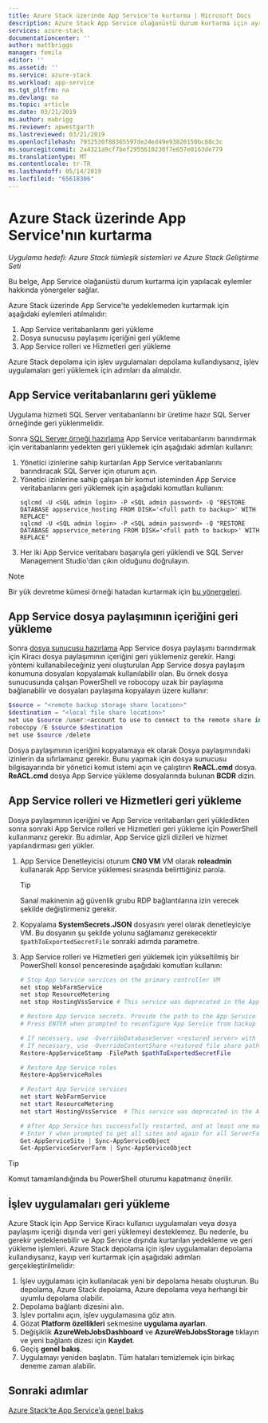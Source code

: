 ```yaml
---
title: Azure Stack üzerinde App Service'te kurtarma | Microsoft Docs
description: Azure Stack App Service olağanüstü durum kurtarma için ayrıntılı kılavuz
services: azure-stack
documentationcenter: ''
author: mattbriggs
manager: femila
editor: ''
ms.assetid: ''
ms.service: azure-stack
ms.workload: app-service
ms.tgt_pltfrm: na
ms.devlang: na
ms.topic: article
ms.date: 03/21/2019
ms.author: mabrigg
ms.reviewer: apwestgarth
ms.lastreviewed: 03/21/2019
ms.openlocfilehash: 7932530f88365597de24ed49e93820150bc88c3c
ms.sourcegitcommit: 2a4321a9cf7bef2955610230f7e057e0163de779
ms.translationtype: MT
ms.contentlocale: tr-TR
ms.lasthandoff: 05/14/2019
ms.locfileid: "65618306"
---
```

# <a name="recovery-of-app-service-on-azure-stack"></a>Azure Stack üzerinde App Service'nın kurtarma

*Uygulama hedefi: Azure Stack tümleşik sistemleri ve Azure Stack Geliştirme Seti*  

Bu belge, App Service olağanüstü durum kurtarma için yapılacak eylemler hakkında yönergeler sağlar.

Azure Stack üzerinde App Service'te yedeklemeden kurtarmak için aşağıdaki eylemleri atılmalıdır:
1.  App Service veritabanlarını geri yükleme
2.  Dosya sunucusu paylaşımı içeriğini geri yükleme
3.  App Service rolleri ve Hizmetleri geri yükleme

Azure Stack depolama için işlev uygulamaları depolama kullandıysanız, işlev uygulamaları geri yüklemek için adımları da almalıdır.

## <a name="restore-the-app-service-databases"></a>App Service veritabanlarını geri yükleme
Uygulama hizmeti SQL Server veritabanlarını bir üretime hazır SQL Server örneğinde geri yüklenmelidir. 

Sonra [SQL Server örneği hazırlama](azure-stack-app-service-before-you-get-started.md#prepare-the-sql-server-instance) App Service veritabanlarını barındırmak için veritabanlarını yedekten geri yüklemek için aşağıdaki adımları kullanın:

1. Yönetici izinlerine sahip kurtarılan App Service veritabanlarını barındıracak SQL Server için oturum açın.
2. Yönetici izinlerine sahip çalışan bir komut isteminden App Service veritabanlarını geri yüklemek için aşağıdaki komutları kullanın:
    ```dos
    sqlcmd -U <SQL admin login> -P <SQL admin password> -Q "RESTORE DATABASE appservice_hosting FROM DISK='<full path to backup>' WITH REPLACE"
    sqlcmd -U <SQL admin login> -P <SQL admin password> -Q "RESTORE DATABASE appservice_metering FROM DISK='<full path to backup>' WITH REPLACE"
    ```
3. Her iki App Service veritabanı başarıyla geri yüklendi ve SQL Server Management Studio'dan çıkın olduğunu doğrulayın.

> [!NOTE]
> Bir yük devretme kümesi örneği hatadan kurtarmak için [bu yönergeleri](https://docs.microsoft.com/sql/sql-server/failover-clusters/windows/recover-from-failover-cluster-instance-failure?view=sql-server-2017). 

## <a name="restore-the-app-service-file-share-content"></a>App Service dosya paylaşımının içeriğini geri yükleme
Sonra [dosya sunucusu hazırlama](azure-stack-app-service-before-you-get-started.md#prepare-the-file-server) App Service dosya paylaşımı barındırmak için Kiracı dosya paylaşımının içeriğini geri yüklemeniz gerekir. Hangi yöntemi kullanabileceğiniz yeni oluşturulan App Service dosya paylaşım konumuna dosyaları kopyalamak kullanılabilir olan. Bu örnek dosya sunucusunda çalışan PowerShell ve robocopy uzak bir paylaşıma bağlanabilir ve dosyaları paylaşıma kopyalayın üzere kullanır:

```powershell
$source = "<remote backup storage share location>"
$destination = "<local file share location>"
net use $source /user:<account to use to connect to the remote share in the format of domain\username> *
robocopy /E $source $destination
net use $source /delete
```

Dosya paylaşımının içeriğini kopyalamaya ek olarak Dosya paylaşımındaki izinlerin da sıfırlamanız gerekir. Bunu yapmak için dosya sunucusu bilgisayarında bir yönetici komut istemi açın ve çalıştırın **ReACL.cmd** dosya. **ReACL.cmd** dosya App Service yükleme dosyalarında bulunan **BCDR** dizin.

## <a name="restore-app-service-roles-and-services"></a>App Service rolleri ve Hizmetleri geri yükleme
Dosya paylaşımının içeriğini ve App Service veritabanları geri yükledikten sonra sonraki App Service rolleri ve Hizmetleri geri yükleme için PowerShell kullanmanız gerekir. Bu adımlar, App Service gizli dizileri ve hizmet yapılandırması geri yükler.  

1. App Service Denetleyicisi oturum **CN0 VM** VM olarak **roleadmin** kullanarak App Service yüklemesi sırasında belirttiğiniz parola. 
    > [!TIP]
    > Sanal makinenin ağ güvenlik grubu RDP bağlantılarına izin verecek şekilde değiştirmeniz gerekir. 
2. Kopyalama **SystemSecrets.JSON** dosyasını yerel olarak denetleyiciye VM. Bu dosyanın şu şekilde yolunu sağlamanız gerekecektir `$pathToExportedSecretFile` sonraki adımda parametre. 
3. App Service rolleri ve Hizmetleri geri yüklemek için yükseltilmiş bir PowerShell konsol penceresinde aşağıdaki komutları kullanın:

    ```powershell
    # Stop App Service services on the primary controller VM
    net stop WebFarmService
    net stop ResourceMetering
    net stop HostingVssService # This service was deprecated in the App Service 1.5 release and is not required after the App Service 1.4 release.

    # Restore App Service secrets. Provide the path to the App Service secrets file copied from backup. For example, C:\temp\SystemSecrets.json.
    # Press ENTER when prompted to reconfigure App Service from backup 

    # If necessary, use -OverrideDatabaseServer <restored server> with Restore-AppServiceStamp when the restored database server has a different address than backed-up deployment.
    # If necessary, use -OverrideContentShare <restored file share path> with Restore-AppServiceStamp when the restored file share has a different path from backed-up deployment.
    Restore-AppServiceStamp -FilePath $pathToExportedSecretFile 

    # Restore App Service roles
    Restore-AppServiceRoles

    # Restart App Service services
    net start WebFarmService
    net start ResourceMetering
    net start HostingVssService  # This service was deprecated in the App Service 1.5 release and is not required after the App Service 1.4 release.

    # After App Service has successfully restarted, and at least one management server is in ready state, synchronize App Service objects to complete the restore
    # Enter Y when prompted to get all sites and again for all ServerFarm entities.
    Get-AppServiceSite | Sync-AppServiceObject
    Get-AppServiceServerFarm | Sync-AppServiceObject
    ```

> [!TIP]
> Komut tamamlandığında bu PowerShell oturumu kapatmanız önerilir.

## <a name="restore-function-apps"></a>İşlev uygulamaları geri yükleme 
Azure Stack için App Service Kiracı kullanıcı uygulamaları veya dosya paylaşımı içeriği dışında veri geri yüklemeyi desteklemez. Bu nedenle, bu gerekir yedeklenebilir ve App Service dışında kurtarılan yedekleme ve geri yükleme işlemleri. Azure Stack depolama için işlev uygulamaları depolama kullandıysanız, kayıp veri kurtarmak için aşağıdaki adımları gerçekleştirilmelidir:

1. İşlev uygulaması için kullanılacak yeni bir depolama hesabı oluşturun. Bu depolama, Azure Stack depolama, Azure depolama veya herhangi bir uyumlu depolama olabilir.
2. Depolama bağlantı dizesini alın.
3. İşlev portalını açın, işlev uygulamasına göz atın.
4. Gözat **Platform özellikleri** sekmesine **uygulama ayarları**.
5. Değişiklik **AzureWebJobsDashboard** ve **AzureWebJobsStorage** tıklayın ve yeni bağlantı dizesi için **Kaydet**.
6. Geçiş **genel bakış**.
7. Uygulamayı yeniden başlatın. Tüm hataları temizlemek için birkaç deneme zaman alabilir.

## <a name="next-steps"></a>Sonraki adımlar
[Azure Stack’te App Service’a genel bakış](azure-stack-app-service-overview.md)